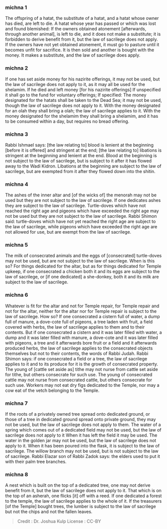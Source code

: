 
### michna 1
The offspring of a hatat, the substitute of a hatat, and a hatat whose owner has died, are left to die. A hatat whose year has passed or which was lost and found blemished: If the owners obtained atonement [afterwards, through another animal], is left to die, and it does not make a substitute; it is forbidden to derive benefit from it, but the law of sacrilege does not apply. If the owners have not yet obtained atonement, it must go to pasture until it becomes unfit for sacrifice. It is then sold and another is bought with the money. It makes a substitute, and the law of sacrilege does apply.

### michna 2
If one has set aside money for his nazirite offerings, it may not be used, but the law of sacrilege does not apply to it, as it may all be used for the shelamim. If he died and left money [for his nazirite offerings] If unspecified it shall go to the fund for voluntary offerings; If specified: The money designated for the hatats shall be taken to the Dead Sea; it may not be used, though the law of sacrilege does not apply to it. With the money designated for an olah they shall bring a olah; the law of sacrilege applies to it. With the money designated for the shelamim they shall bring a shelamim, and it has to be consumed within a day, but requires no bread offering.

### michna 3
Rabbi Ishmael says: [the law relating to] blood is lenient at the beginning [before it is offered] and stringent at the end; [the law relating to] libations is stringent at the beginning and lenient at the end. Blood at the beginning is not subject to the law of sacrilege, but is subject to it after it has flowed away to the Wadi Kidron. Libations at the beginning are subject to the law of sacrilege, but are exempted from it after they flowed down into the shitin.

### michna 4
The ashes of the inner altar and [of the wicks of] the menorah may not be used but they are not subject to the law of sacrilege. If one dedicates ashes they are subject to the law of sacrilege. Turtle-doves which have not reached the right age and pigeons which have exceeded the right age may not be used but they are not subject to the law of sacrilege. Rabbi Shimon said: turtle-doves which have not yet reached the right age are subject to the law of sacrilege, while pigeons which have exceeded the right age are not allowed for use, but are exempt from the law of sacrilege.

### michna 5
The milk of consecrated animals and the eggs of [consecrated] turtle-doves may not be used, but are not subject to the law of sacrilege. When is this so? For things dedicated for the altar, but as for things dedicated for Temple upkeep, if one consecrated a chicken both it and its eggs are subject to the law of sacrilege, or [if one dedicated] a she-donkey, both it and its milk are subject to the law of sacrilege.

### michna 6
Whatever is fit for the altar and not for Temple repair, for Temple repair and not for the altar, neither for the altar nor for Temple repair is subject to the law of sacrilege. How so? If one consecrated a cistern full of water, a dump full of manure, a dove-cote full of pigeons, a tree laden with fruit, a field covered with herbs, the law of sacrilege applies to them and to their contents. But if one consecrated a cistern and it was later filled with water, a dump and it was later filled with manure, a dove-cote and it was later filled with pigeons, a tree and it afterwards bore fruit or a field and it afterwards produced herbs, the law of sacrilege applies to the consecrated objects themselves but not to their contents, the words of Rabbi Judah. Rabbi Shimon says: if one consecrated a field or a tree, the law of sacrilege applies to it and to its produce for it is the growth of consecrated property. The young of [cattle set aside as] tithe may not nurse from cattle set aside for tithe, but others consecrate for such use. The young of consecrated cattle may not nurse from consecrated cattle, but others consecrate for such use. Workers may not eat dry figs dedicated to the Temple, nor may a cow eat of the vetch belonging to the Temple.

### michna 7
If the roots of a privately owned tree spread onto dedicated ground, or those of a tree in dedicated ground spread onto private ground, they may not be used, but the law of sacrilege does not apply to them. The water of a spring which comes out of a dedicated field may not be used, but the law of sacrilege does not apply to it When it has left the field it may be used. The water in the golden jar may not be used, but the law of sacrilege does not apply to it. When it has been poured into the flask, it is subject to the law of sacrilege. The willow branch may not be used, but is not subject to the law of sacrilege. Rabbi Elazar son of Rabbi Zadok says: the elders used to put it with their palm tree branches.

### michna 8
A nest which is built on the top of a dedicated tree, one may not derive benefit from it, but the law of sacrilege does not apply to it. That which is on the top of an asherah, one flicks [it] off with a reed. If one dedicated a forest to the temple, the law of sacrilege applies to the whole of it. If the treasurers [of the Temple] bought trees, the lumber is subject to the law of sacrilege but not the chips and not the fallen leaves.

>Credit : Dr. Joshua Kulp
>License : CC-BY